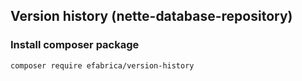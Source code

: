 ## Version history (nette-database-repository)

### Install composer package
    composer require efabrica/version-history
